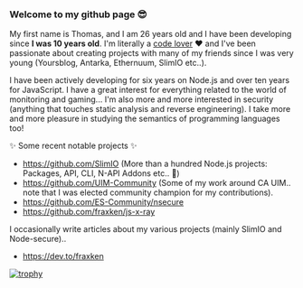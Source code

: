 ### Welcome to my github page 😎

My first name is Thomas, and I am 26 years old and I have been developing since **I was 10 years old**. I'm literally a [code lover](https://github.com/fraxken/VM-Resources) ❤️ and I've been passionate about creating projects with many of my friends since I was very young (Yoursblog, Antarka, Ethernuum, SlimIO etc..).

I have been actively developing for six years on Node.js and over ten years for JavaScript. I have a great interest for everything related to the world of monitoring and gaming... I'm also more and more interested in security (anything that touches static analysis and reverse engineering). I take more and more pleasure in studying the semantics of programming languages too!

✨ Some recent notable projects ✨
- https://github.com/SlimIO (More than a hundred Node.js projects: Packages, API, CLI, N-API Addons etc.. 🚀)
- https://github.com/UIM-Community (Some of my work around CA UIM.. note that I was elected community champion for my contributions).
- https://github.com/ES-Community/nsecure
- https://github.com/fraxken/js-x-ray

I occasionally write articles about my various projects (mainly SlimIO and Node-secure).. 
- https://dev.to/fraxken

[![trophy](https://github-profile-trophy.vercel.app/?username=fraxken&theme=onedark)](https://github.com/fraxken)
